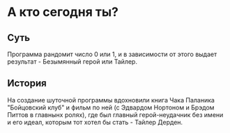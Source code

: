# А кто сегодня ты?
## Суть
Программа рандомит число 0 или 1, и в зависимости от этого выдает результат - Безымянный герой или Тайлер.
## История
На создание шуточной программы вдохновили книга Чака Паланика "Бойцовский клуб" и фильм по ней (с Эдвардом Нортоном и Брэдом Питтов в главнынх ролях), где был главный герой-неудачник без имени и его идеал, которым тот хотел бы стать - Тайлер Дерден.
